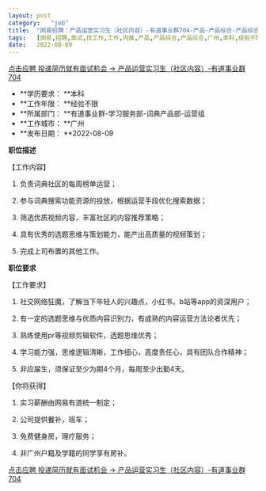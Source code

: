 ```yaml
---
layout:	post
category:	"job"
title:	"网易招聘：产品运营实习生（社区内容）-有道事业群704-产品-产品综合-产品综合-广州本科经验不限"
tags:	[网易,招聘,面试,找工作,工作,内推,产品,产品综合,产品综合,广州,本科,经验不限]
date:	2022-08-09
---
```


[点击应聘 投递简历就有面试机会 ->  产品运营实习生（社区内容）-有道事业群704](http://mobile.bole.netease.com/bole/boleDetail?id=41877&employeeId=346f03c3cda5f04c&key=all)



- **学历要求： **本科
- **工作年限： **经验不限
- **所属部门： **有道事业群-学习服务部-词典产品部-运营组
- **工作城市： **广州
- **发布日期： **2022-08-09



**职位描述**

【工作内容】

1. 负责词典社区的每周榜单运营；

2. 参与词典搜索功能资源的投放，根据运营手段优化搜索数据；

3. 筛选优质视频内容，丰富社区的内容推荐策略；

4. 具有优秀的选题思维与策划能力，能产出高质量的视频策划；

5. 完成上司布置的其他工作。



**职位要求**

【工作要求】

1. 社交网络狂魔，了解当下年轻人的兴趣点，小红书，b站等app的资深用户；

2. 有一定的选题思维与优质内容识别力，有成熟的内容运营方法论者优先；

3. 熟练使用pr等视频剪辑软件，选题思维优秀；

4. 学习能力强，思维逻辑清晰，工作细心，高度责任心，具有团队合作精神；

5. 非应届生，须保证至少为期4个月，每周至少出勤4天。

【你将获得】

1. 实习薪酬由网易有道统一制定；

2. 公司提供餐补，班车；

3. 免费健身房，理疗服务；

4. 非广州户籍及学籍的同学享有房补。



[点击应聘 投递简历就有面试机会 ->  产品运营实习生（社区内容）-有道事业群704](http://mobile.bole.netease.com/bole/boleDetail?id=41877&employeeId=346f03c3cda5f04c&key=all)